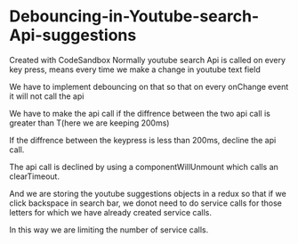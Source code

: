 # Debouncing-in-Youtube-search-Api-suggestions
Created with CodeSandbox
Normally youtube search Api is called on every key press, means every time we make a change in youtube text field

We have to implement debouncing on that so that  on every onChange event it will not call the api

We have to make the api call if the diffrence between the two api call is greater than T(here we are keeping 200ms)

If the diffrence between the keypress is less than 200ms, decline the api call.

The api call is declined by using a componentWillUnmount which calls an clearTimeout.

And we are storing the youtube suggestions objects in a redux so that if we click backspace in search bar, we donot need to do service calls for those letters for which we have already created service calls.

In this way we are limiting the number of service calls.
